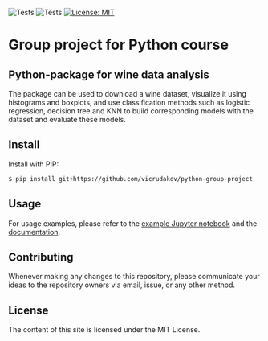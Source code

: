 ![Tests](https://github.com/vicrudakov/python-group-project/actions/workflows/tests.yml/badge.svg)
![Tests](https://github.com/vicrudakov/python-group-project/actions/workflows/docs.yml/badge.svg)
[![License: MIT](https://img.shields.io/badge/License-MIT-red.svg)](https://opensource.org/licenses/MIT)

# Group project for Python course
## Python-package for wine data analysis

The package can be used to download a wine dataset, visualize it using histograms and boxplots, and use classification methods such as logistic regression, decision tree and KNN to build corresponding models with the dataset and evaluate these models.

## Install
Install with PIP:

```bash
$ pip install git+https://github.com/vicrudakov/python-group-project
```

## Usage 
For usage examples, please refer to the [example Jupyter notebook](https://vicrudakov.github.io/python-group-project/notebooks/wine_data_analysis) and the [documentation](https://vicrudakov.github.io/python-group-project/).

## Contributing
Whenever making any changes to this repository, please communicate your ideas to the repository owners via email, issue, or any other method.

## License
The content of this site is licensed under the MIT License.